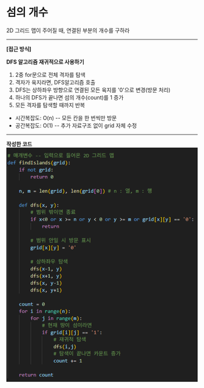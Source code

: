 # 섬의 개수
2D 그리드 맵이 주어질 때, 연결된 부분의 개수를 구하라

---

**[접근 방식]**

**DFS 알고리즘 재귀적으로 사용하기**
1. 2중 for문으로 전체 격자를 탐색
2. 격자가 육지라면, DFS알고리즘 호출
3. DFS는 상하좌우 방향으로 연결된 모든 육지를 '0'으로 변경(방문 처리)
4. 하나의 DFS가 끝나면 섬의 개수(count)를 1 증가
5. 모든 격자를 탐색할 때까지 반복

- 시간복잡도: O(n) -- 모든 칸을 한 번씩만 방문
- 공간복잡도: O(1) -- 추가 자료구조 없이 grid 자체 수정

---

**작성한 코드**<br>
<img src="./images/code.png"/><br>

